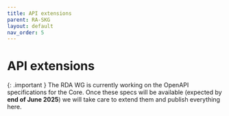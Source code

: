 ```yaml
---
title: API extensions
parent: RA-SKG
layout: default
nav_order: 5
---
```


# API extensions

{: .important }
The RDA WG is currently working on the OpenAPI specifications for the Core.
Once these specs will be available (expected by **end of June 2025**) we will take care to extend them and publish everything here.

